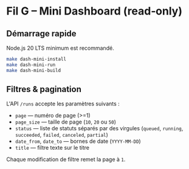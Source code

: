 # Fil G – Mini Dashboard (read‑only)

## Démarrage rapide

Node.js 20 LTS minimum est recommandé.

```bash
make dash-mini-install
make dash-mini-run
make dash-mini-build
```

## Filtres & pagination

L'API `/runs` accepte les paramètres suivants :

- `page` — numéro de page (>=1)
- `page_size` — taille de page (`10`, `20` ou `50`)
- `status` — liste de statuts séparés par des virgules (`queued`, `running`, `succeeded`, `failed`, `canceled`, `partial`)
- `date_from`, `date_to` — bornes de date (`YYYY-MM-DD`)
- `title` — filtre texte sur le titre

Chaque modification de filtre remet la page à `1`.
